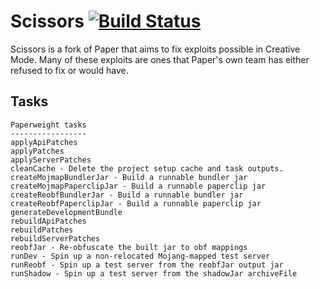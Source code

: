 # Scissors [![Build Status](https://ci.scissors.gg/job/Scissors/job/1.19.3/badge/icon)](https://ci.scissors.gg/job/Scissors/job/1.19.3/)

Scissors is a fork of Paper that aims to fix exploits possible in Creative Mode. Many of these exploits are ones that
Paper's own team has either refused to fix or would have.

## Tasks
```
Paperweight tasks
-----------------
applyApiPatches
applyPatches
applyServerPatches
cleanCache - Delete the project setup cache and task outputs.
createMojmapBundlerJar - Build a runnable bundler jar
createMojmapPaperclipJar - Build a runnable paperclip jar
createReobfBundlerJar - Build a runnable bundler jar
createReobfPaperclipJar - Build a runnable paperclip jar
generateDevelopmentBundle
rebuildApiPatches
rebuildPatches
rebuildServerPatches
reobfJar - Re-obfuscate the built jar to obf mappings
runDev - Spin up a non-relocated Mojang-mapped test server
runReobf - Spin up a test server from the reobfJar output jar
runShadow - Spin up a test server from the shadowJar archiveFile
```
